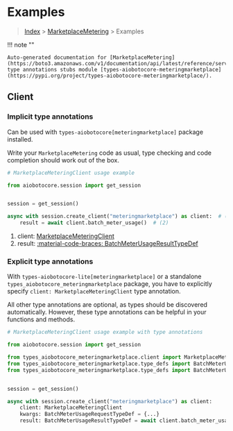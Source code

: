 # Examples

> [Index](../README.md) > [MarketplaceMetering](./README.md) > Examples

!!! note ""

    Auto-generated documentation for [MarketplaceMetering](https://boto3.amazonaws.com/v1/documentation/api/latest/reference/services/meteringmarketplace.html#marketplacemetering)
    type annotations stubs module [types-aiobotocore-meteringmarketplace](https://pypi.org/project/types-aiobotocore-meteringmarketplace/).

## Client

### Implicit type annotations

Can be used with `types-aiobotocore[meteringmarketplace]` package installed.

Write your `MarketplaceMetering` code as usual,
type checking and code completion should work out of the box.



```python
# MarketplaceMeteringClient usage example

from aiobotocore.session import get_session


session = get_session()

async with session.create_client("meteringmarketplace") as client:  # (1)
    result = await client.batch_meter_usage()  # (2)
```

1. client: [MarketplaceMeteringClient](./client.md)
2. result: [:material-code-braces: BatchMeterUsageResultTypeDef](./type_defs.md#batchmeterusageresulttypedef) 






### Explicit type annotations

With `types-aiobotocore-lite[meteringmarketplace]`
or a standalone `types_aiobotocore_meteringmarketplace` package, you have to explicitly specify
`client: MarketplaceMeteringClient` type annotation.

All other type annotations are optional, as types should be discovered automatically.
However, these type annotations can be helpful in your functions and methods.


```python
# MarketplaceMeteringClient usage example with type annotations

from aiobotocore.session import get_session

from types_aiobotocore_meteringmarketplace.client import MarketplaceMeteringClient
from types_aiobotocore_meteringmarketplace.type_defs import BatchMeterUsageResultTypeDef
from types_aiobotocore_meteringmarketplace.type_defs import BatchMeterUsageRequestTypeDef


session = get_session()

async with session.create_client("meteringmarketplace") as client:
    client: MarketplaceMeteringClient
    kwargs: BatchMeterUsageRequestTypeDef = {...}
    result: BatchMeterUsageResultTypeDef = await client.batch_meter_usage(**kwargs)
```




